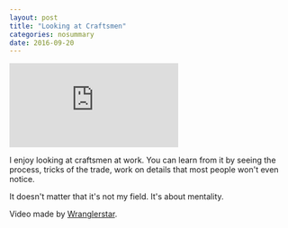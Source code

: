 ```yaml
---
layout: post
title: "Looking at Craftsmen"
categories: nosummary
date: 2016-09-20
---
```


<div class="wrapper--nopad"> 
  <div class="video">
    <iframe src="https://www.youtube.com/embed/5tusreUDXUM" frameborder="0" allowfullscreen></iframe>
  </div>
</div>

I enjoy looking at craftsmen at work.
You can learn from it by seeing the process, tricks of the trade, work on details that most people won't even notice.

It doesn't matter that it's not my field. It's about mentality.

Video made by [Wranglerstar](https://www.youtube.com/channel/UCMIjEnXruVHtvgSVf6TgfUg").